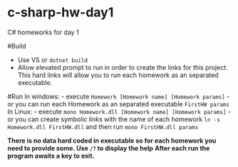 # c-sharp-hw-day1
C# homeworks for day 1

#Build
- Use VS or `dotnet build`
- Allow elevated prompt to run in order to create the links for this project. This hard links will allow you to run each homework as an separated executable.

#Run
In windows: 
	- execute `Homework [Homework name] [Homework params]`
	- or you can run each Homework as an separated executable `FirstHW params`
In Linux:
	- execute `mono Homework.dll [Homework name] [Homework params]`
	- or you can create symbolic links with the name of each homework `ln -s Homework.dll FirstHW.dll` and then run `mono FirstHW.dll params`

**There is no data hard coded in executable so for each homework you need to provide some. Use `/?` to display the help**
**After each run the program awaits a key to exit.**
